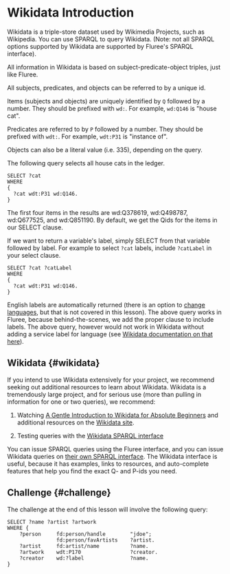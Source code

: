 # Wikidata Introduction

Wikidata is a triple-store dataset used by Wikimedia Projects, such as Wikipedia. You can use SPARQL to query Wikidata. (Note: not all SPARQL options supported by Wikidata are supported by Fluree's SPARQL interface).

All information in Wikidata is based on subject-predicate-object triples, just like Fluree.

All subjects, predicates, and objects can be referred to by a unique id.

Items (subjects and objects) are uniquely identified by `Q` followed by a number. They should be prefixed with `wd:`. For example, `wd:Q146` is "house cat".

Predicates are referred to by `P` followed by a number. They should be prefixed with `wdt:`. For example, `wdt:P31` is "instance of".

Objects can also be a literal value (i.e. 335), depending on the query.

The following query selects all house cats in the ledger.

```sparql
SELECT ?cat
WHERE
{
  ?cat wdt:P31 wd:Q146.
}
```

The first four items in the results are wd:Q378619, wd:Q498787, wd:Q677525, and wd:Q851190. By default, we get the Qids for the items in our SELECT clause.

If we want to return a variable's label, simply SELECT from that variable followed by label. For example to select `?cat` labels, include `?catLabel` in your select clause.

```sparql
SELECT ?cat ?catLabel
WHERE
{
  ?cat wdt:P31 wd:Q146.
}
```

English labels are automatically returned (there is an option to [change languages](/overview/query/sparql.md#language-labels), but that is not covered in this lesson). The above query works in Fluree, because behind-the-scenes, we add the proper clause to include labels. The above query, however would not work in Wikidata without adding a service label for language (see [Wikidata documentation on that here](https://en.wikibooks.org/wiki/SPARQL/SERVICE_-_Label)).

## Wikidata {#wikidata}

If you intend to use Wikidata extensively for your project, we recommend seeking out additional resources to learn about Wikidata. Wikidata is a tremendously large project, and for serious use (more than pulling in information for one or two queries), we recommend:

1. Watching [A Gentle Introduction to Wikidata for Absolute Beginners](https://en.wikipedia.org/wiki/File:A_Gentle_Introduction_to_Wikidata_for_Absolute_Beginners_(including_non-techies!).webm)
and additional resources on the [Wikidata site](https://www.wikidata.org/).

2. Testing queries with the [Wikidata SPARQL interface](https://query.wikidata.org/)

You can issue SPARQL queries using the Fluree interface, and you can issue Wikidata queries on [their own SPARQL interface](https://query.wikidata.org/). The Wikidata interface is useful, because it has examples, links to resources, and auto-complete features that help you find the exact Q- and P-ids you need.

## Challenge {#challenge}

The challenge at the end of this lesson will involve the following query:

```sparql
SELECT ?name ?artist ?artwork
WHERE {
    ?person     fd:person/handle        "jdoe";
                fd:person/favArtists    ?artist.
    ?artist     fd:artist/name          ?name.
    ?artwork    wdt:P170                ?creator.
    ?creator    wd:?label               ?name.
}
```

